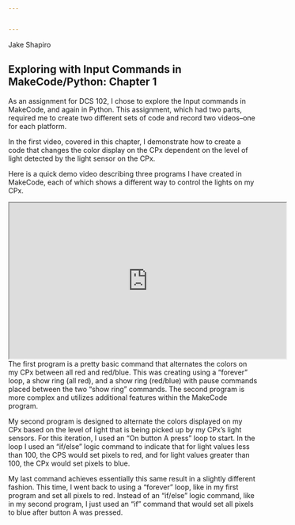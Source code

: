 ```yaml
---


---
```


<p>Jake Shapiro</p>
<h2 id="exploring-with-input-commands-in-makecodepython-chapter-1">Exploring with Input Commands in MakeCode/Python: Chapter 1</h2>
<p>As an assignment for DCS 102, I chose to explore the Input commands in MakeCode, and again in Python. This assignment, which had two parts, required me to create two different sets of code and record two videos–one for each platform.</p>
<p>In the first video, covered in this chapter, I demonstrate how to create a code that changes the color display on the CPx dependent on the level of light detected by the light sensor on the CPx.</p>
<p>Here is a quick demo video describing three programs I have created in MakeCode, each of which shows a different way to control the lights on my CPx.</p>
<iframe width="560" height="315" src="https://www.youtube.com/embed/384QIi6YuY0?ecver=1" allowfullscreen=""></iframe>
The first program is a pretty basic command that alternates the colors on my CPx between all red and red/blue. This was creating using a “forever” loop, a show ring (all red), and a show ring (red/blue) with pause commands placed between the two “show ring” commands. The second program is more complex and utilizes additional features within the MakeCode program.
<p>My second program is designed to alternate the colors displayed on my CPx based on the level of light that is being picked up by my CPx’s light sensors. For this iteration, I used an “On button A press” loop to start. In the loop I used an “if/else” logic command to indicate that for light values less than 100, the CPS would set pixels to red, and for light values greater than 100, the CPx would set pixels to blue.</p>
<p>My last command achieves essentially this same result in a slightly different fashion. This time, I went back to using a “forever” loop, like in my first program and set all pixels to red. Instead of an “if/else” logic command, like in my second program, I just used an “if” command that would set all pixels to blue after button A was pressed.</p>

